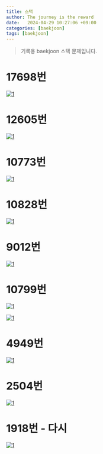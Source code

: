```yaml
---
title: 스택
author: The journey is the reward
date:   2024-04-29 10:27:06 +09:00
categories: [baekjoon]
tags: [baekjoon]
---
```


> 기록용 baekjoon 스택 문제입니다.

# 17698번
<a  href="https://github.com/LeeNaYoung240/LeeNaYoung240.github.io/assets/107848521/bdef5589-75af-4d4e-b4f8-73f7afb31ac5"  class="popup img-link"><img  src="https://github.com/LeeNaYoung240/LeeNaYoung240.github.io/assets/107848521/bdef5589-75af-4d4e-b4f8-73f7afb31ac5"  alt="1"  loading="lazy"></a>  

# 12605번
<a  href="https://github.com/LeeNaYoung240/LeeNaYoung240.github.io/assets/107848521/c3be868a-75b5-473b-a8cc-d86fa48d3cbf"  class="popup img-link"><img  src="https://github.com/LeeNaYoung240/LeeNaYoung240.github.io/assets/107848521/c3be868a-75b5-473b-a8cc-d86fa48d3cbf"  alt="1"  loading="lazy"></a>  

# 10773번
<a  href="https://github.com/LeeNaYoung240/LeeNaYoung240.github.io/assets/107848521/8e218897-d12a-4058-aa03-88ca39126e37"  class="popup img-link"><img  src="https://github.com/LeeNaYoung240/LeeNaYoung240.github.io/assets/107848521/8e218897-d12a-4058-aa03-88ca39126e37"  alt="1"  loading="lazy"></a> 

# 10828번
<a  href="https://github.com/LeeNaYoung240/LeeNaYoung240.github.io/assets/107848521/977aec69-27b0-447c-acfb-2edc6ed20a91"  class="popup img-link"><img  src="https://github.com/LeeNaYoung240/LeeNaYoung240.github.io/assets/107848521/977aec69-27b0-447c-acfb-2edc6ed20a91"  alt="1"  loading="lazy"></a>  

# 9012번
<a  href="https://github.com/LeeNaYoung240/LeeNaYoung240.github.io/assets/107848521/59b4879c-28c5-4ad2-b73b-a85eacd046cf"  class="popup img-link"><img  src="https://github.com/LeeNaYoung240/LeeNaYoung240.github.io/assets/107848521/59b4879c-28c5-4ad2-b73b-a85eacd046cf"  alt="1"  loading="lazy"></a>  

# 10799번
<a  href="https://github.com/LeeNaYoung240/LeeNaYoung240.github.io/assets/107848521/abcff25e-e9d3-46ee-885f-3111010f1bc6"  class="popup img-link"><img  src="https://github.com/LeeNaYoung240/LeeNaYoung240.github.io/assets/107848521/abcff25e-e9d3-46ee-885f-3111010f1bc6"  alt="1"  loading="lazy"></a>  

<a  href="https://github.com/LeeNaYoung240/LeeNaYoung240.github.io/assets/107848521/e66fd40f-7848-4039-b450-81bb6934e73a"  class="popup img-link"><img  src="https://github.com/LeeNaYoung240/LeeNaYoung240.github.io/assets/107848521/e66fd40f-7848-4039-b450-81bb6934e73a"  alt="1"  loading="lazy"></a>  

# 4949번
<a  href="https://github.com/LeeNaYoung240/LeeNaYoung240.github.io/assets/107848521/4b01b42b-d4fa-4c9f-be17-0c73e2fc42c9"  class="popup img-link"><img  src="https://github.com/LeeNaYoung240/LeeNaYoung240.github.io/assets/107848521/4b01b42b-d4fa-4c9f-be17-0c73e2fc42c9"  alt="1"  loading="lazy"></a>  

# 2504번
<a  href="https://github.com/LeeNaYoung240/LeeNaYoung240.github.io/assets/107848521/02ef6a47-e5e3-4bff-89b2-0ecf9eef413e"  class="popup img-link"><img  src="https://github.com/LeeNaYoung240/LeeNaYoung240.github.io/assets/107848521/02ef6a47-e5e3-4bff-89b2-0ecf9eef413e"  alt="1"  loading="lazy"></a>  

# 1918번 - 다시
<a  href="https://github.com/LeeNaYoung240/LeeNaYoung240.github.io/assets/107848521/a1788316-2111-4b53-baab-02732097a907"  class="popup img-link"><img  src="https://github.com/LeeNaYoung240/LeeNaYoung240.github.io/assets/107848521/a1788316-2111-4b53-baab-02732097a907"  alt="1"  loading="lazy"></a>  